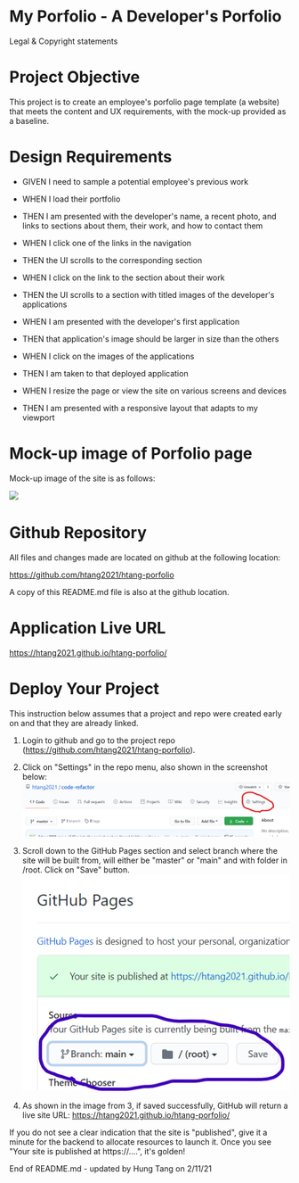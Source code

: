 # My Porfolio - A Developer's Porfolio
Legal & Copyright statements

# Project Objective
This project is to create an employee's porfolio page template (a website) that meets the content and UX requirements, with the mock-up provided as a baseline.  

# Design Requirements
- GIVEN I need to sample a potential employee's previous work

- WHEN I load their portfolio
- THEN I am presented with the developer's name, a recent photo, and links to sections about them, their work, and how to contact them

- WHEN I click one of the links in the navigation
- THEN the UI scrolls to the corresponding section

- WHEN I click on the link to the section about their work
- THEN the UI scrolls to a section with titled images of the developer's applications

- WHEN I am presented with the developer's first application
- THEN that application's image should be larger in size than the others

- WHEN I click on the images of the applications
- THEN I am taken to that deployed application

- WHEN I resize the page or view the site on various screens and devices
- THEN I am presented with a responsive layout that adapts to my viewport

# Mock-up image of Porfolio page
Mock-up image of the site is as follows:

![](assets/docs/02-advanced-css-homework-demo-1.gif)

# Github Repository
All files and changes made are located on github at the following location:

https://github.com/htang2021/htang-porfolio

A copy of this README.md file is also at the github location.

# Application Live URL
https://htang2021.github.io/htang-porfolio/

# Deploy Your Project

This instruction below assumes that a project and repo were created early on and that they are already linked.
1. Login to github and go to the project repo (https://github.com/htang2021/htang-porfolio).

2. Click on "Settings" in the repo menu, also shown in the screenshot below:
![](assets/docs/repo-settings.png)

3. Scroll down to the GitHub Pages section and select branch where the site will be built from, will either be "master" or "main" and with folder in /root.  Click on "Save" button.
![](assets/docs/htang-porfolio-deploy.png)

4. As shown in the image from 3, if saved successfully, GitHub will return a live site URL:
https://htang2021.github.io/htang-porfolio/

If you do not see a clear indication that the site is "published", give it a minute for the backend to allocate resources to launch it.  Once you see "Your site is published at https://....", it's golden!

End of README.md - updated by Hung Tang on 2/11/21